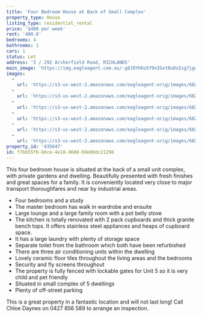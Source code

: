 ```yaml
---
title: 'Four Bedroom House at Back of Small Complex'
property_type: House
listing_type: residential_rental
price: '$400 per week'
rent: '400.0'
bedrooms: 4
bathrooms: 1
cars: 1
status: Let
address: '5 / 292 Archerfield Road, RICHLANDS'
main_image: 'https://img.eagleagent.com.au/-g8J8YhKo5f9nIGxt0uDuIsg7jg=/1280x854/smart/https://s3-us-west-2.amazonaws.com/eagleagent-orig/images/6826389/417015674-image-M.jpg'
images:
  -
    url: 'https://s3-us-west-2.amazonaws.com/eagleagent-orig/images/6826394/417015674-image-E.jpg'
  -
    url: 'https://s3-us-west-2.amazonaws.com/eagleagent-orig/images/6826393/417015674-image-D.jpg'
  -
    url: 'https://s3-us-west-2.amazonaws.com/eagleagent-orig/images/6826392/417015674-image-C.jpg'
  -
    url: 'https://s3-us-west-2.amazonaws.com/eagleagent-orig/images/6826391/417015674-image-B.jpg'
  -
    url: 'https://s3-us-west-2.amazonaws.com/eagleagent-orig/images/6826390/417015674-image-A.jpg'
  -
    url: 'https://s3-us-west-2.amazonaws.com/eagleagent-orig/images/6826389/417015674-image-M.jpg'
property_id: '435647'
id: f7bb55fb-b6ce-4e18-9608-69e98dc21296
---
```

This four bedroom house is situated at the back of a small unit complex, with private gardens and dwelling. Beautifully presented with fresh finishes and great spaces for a family. It is conveniently located very close to major transport thoroughfares and near by industrial areas.

*  Four bedrooms and a study
*  The master bedroom has walk in wardrobe and ensuite
*  Large lounge and a large family room with a pot belly stove
*  The kitchen is totally renovated with 2 pack cupboards and thick granite bench tops. It offers stainless steel appliances and heaps of cupboard space.
*  It has a large laundry with plenty of storage space
*  Separate toilet from the bathroom which both have been refurbished
*  There are three air conditioning units within the dwelling
*  Lovely ceramic floor tiles throughout the living areas and the bedrooms
*  Security and fly screens throughout
*  The property is fully fenced with lockable gates for Unit 5 so it is very child and pet friendly
*  Situated in small complex of 5 dwellings
*  Plenty of off-street parking

This is a great property in a fantastic location and will not last long! Call Chloe Daynes on 0427 856 589 to arrange an inspection.